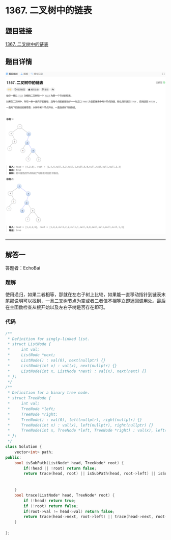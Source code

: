 # 1367. 二叉树中的链表
## 题目链接  
[1367. 二叉树中的链表](https://leetcode.cn/problems/linked-list-in-binary-tree/description/?envType=daily-question&envId=2024-12-30)
## 题目详情
![题目图片](Img/1367.png)

***
## 解答一
答题者：EchoBai

### 题解
使用递归，如果二者相等，那就在左右子树上比较，如果能一直移动指针到链表末尾那说明可以找到，一旦二叉树节点为空或者二者值不相等立即返回调用处。最后在主函数检查从根开始以及左右子树是否存在即可。

### 代码
``` cpp
/**
 * Definition for singly-linked list.
 * struct ListNode {
 *     int val;
 *     ListNode *next;
 *     ListNode() : val(0), next(nullptr) {}
 *     ListNode(int x) : val(x), next(nullptr) {}
 *     ListNode(int x, ListNode *next) : val(x), next(next) {}
 * };
 */
/**
 * Definition for a binary tree node.
 * struct TreeNode {
 *     int val;
 *     TreeNode *left;
 *     TreeNode *right;
 *     TreeNode() : val(0), left(nullptr), right(nullptr) {}
 *     TreeNode(int x) : val(x), left(nullptr), right(nullptr) {}
 *     TreeNode(int x, TreeNode *left, TreeNode *right) : val(x), left(left), right(right) {}
 * };
 */
class Solution {
    vector<int> path;
public:
    bool isSubPath(ListNode* head, TreeNode* root) {
        if(!head || !root) return false;
        return trace(head, root) || isSubPath(head, root->left) || isSubPath(head, root->right);
       

    }
    bool trace(ListNode* head, TreeNode* root) {
        if (!head) return true; 
        if (!root) return false; 
        if(root->val != head->val) return false;
        return trace(head->next, root->left) || trace(head->next, root->right);
    }

};
```
